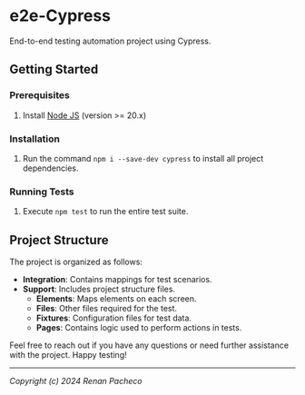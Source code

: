 # e2e-Cypress
End-to-end testing automation project using Cypress.

## Getting Started

### Prerequisites
1. Install [Node JS](https://nodejs.org/) (version >= 20.x)

### Installation
1. Run the command `npm i --save-dev cypress` to install all project dependencies.

### Running Tests
1. Execute `npm test` to run the entire test suite.


## Project Structure
The project is organized as follows:

- **Integration**: Contains mappings for test scenarios.
- **Support**: Includes project structure files.
  - **Elements**: Maps elements on each screen.
  - **Files**: Other files required for the test.
  - **Fixtures**: Configuration files for test data.
  - **Pages**: Contains logic used to perform actions in tests.

Feel free to reach out if you have any questions or need further assistance with the project. Happy testing!

---

*Copyright (c) 2024 Renan Pacheco*